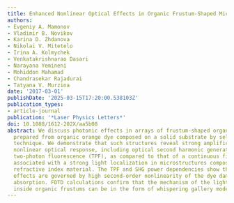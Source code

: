 ```yaml
---
title: Enhanced Nonlinear Optical Effects in Organic Frustum-Shaped Microresonators
authors:
- Evgeniy A. Mamonov
- Vladimir B. Novikov
- Karina D. Zhdanova
- Nikolai V. Mitetelo
- Irina A. Kolmychek
- Venkatakrishnarao Dasari
- Narayana Yemineni
- Mohiddon Mahamad
- Chandrasekar Rajadurai
- Tatyana V. Murzina
date: '2017-03-01'
publishDate: '2025-03-15T17:20:00.538103Z'
publication_types:
- article-journal
publication: '*Laser Physics Letters*'
doi: 10.1088/1612-202X/aa5b08
abstract: We discuss photonic effects in arrays of frustum-shaped organic microstructures
  prepared from organic orange dye composed on a solid substrate by self-assembling
  technique. We demonstrate that such structures reveal strong amplification of second-order
  nonlinear optical response, including optical second harmonic generation (SHG) and
  two-photon fluorescence (TPF), as compared to that of a continuous film. This is
  associated with a strong light localization in microstructures composed of high
  refractive index material. The TPF and SHG power dependencies show that the observed
  effects are governed by high second-order nonlinearity of the dye damped by a strong
  absorption. FDTD calculations confirm that the mechanism of the light localization
  inside organic frustums can be in the form of whispering gallery modes excitation.
---
```

